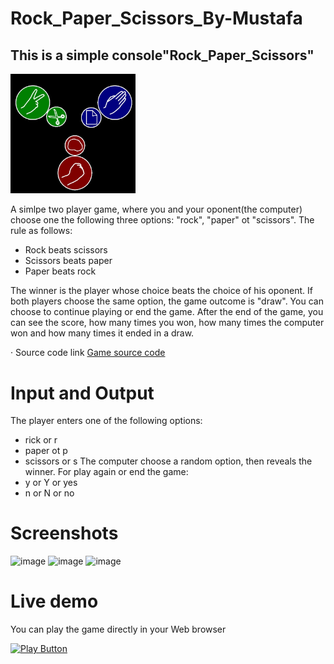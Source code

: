 # Rock_Paper_Scissors_By-Mustafa
## This is a simple console"Rock_Paper_Scissors"

<img alt="Iimage" width = "200px" src="rock-paper-scissors.jpg"/>

A simlpe two player game, where you and your oponent(the computer) choose one the  following three options:
"rock", "paper" ot "scissors". The rule as follows:
- Rock beats scissors
- Scissors beats paper
- Paper beats rock

The winner is the player whose choice beats the choice of his oponent. If both players choose the same option, the game outcome is "draw".
You can choose to continue playing or end the game. After the end of the game, you can see the score, how many times you won, how many times the computer won and how many times it ended in a draw.

· Source code link [Game source code]( https://github.com/sawyer8604/Rock_Paper_Scissors_By-Mustafa/blob/main/Rock_Paper_Scissors/Rock_Paper_Scissors.cs)

# Input and Output 
The player enters one of the following options:
- rick or r
- paper ot p
- scissors or s
The computer choose a random option, then reveals the winner.
For play again or end the game:
- y or Y or yes
- n or N or no

# Screenshots
![image](https://user-images.githubusercontent.com/112724499/194327052-5d8c2e9d-5919-40aa-a48e-8394f323d505.png)
![image](https://user-images.githubusercontent.com/112724499/194327199-a8c60f7e-b722-42ab-ace2-f6f55f9d9338.png)
![image](https://user-images.githubusercontent.com/112724499/194327301-8c596408-17d6-4f81-bdc7-a1c389905093.png)

# Live demo


You can play the game directly in your Web browser

[<img alt="Play Button" src="https://user-images.githubusercontent.com/112724499/194340824-644a1d86-d5d7-41f6-a74e-8af747bed30f.png" />](https://replit.com/@sawyer8604/RockPaperScissors-Game-by-Mustafa-2#Main.cs)
